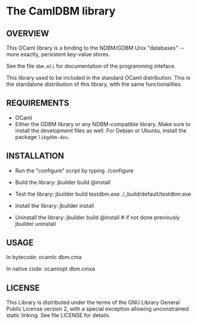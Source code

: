 # The CamlDBM library

## OVERVIEW

This OCaml library is a binding to the NDBM/GDBM Unix "databases" -- more exactly, persistent key-value stores.

See the file `dbm.mli` for documentation of the programming inteface.

This library used to be included in the standard OCaml distribution. This is the standalone distribution of this library, with the same functionalities.

## REQUIREMENTS

* OCaml
* Either the GDBM library or any NDBM-compatible library.  Make sure to install the development files as well.  For Debian or Ubuntu, install the package `libgdbm-dev`.

## INSTALLATION

* Run the "configure" script by typing
       ./configure

* Build the library:
       jbuilder build @install

* Test the library:
       jbuilder build testdbm.exe
       ./_build/default/testdbm.exe

* Install the library:
       jbuilder install

* Uninstall the library:
       jbuilder build @install # if not done previously
       jbuilder uninstall

## USAGE

In bytecode:
     ocamlc dbm.cma <other bytecode files>

In native code:
     ocamlopt dbm.cmxa <other bytecode files>

## LICENSE

This Library is distributed under the terms of the GNU Library General Public License version 2, with a special exception allowing unconstrained static linking.  See file LICENSE for details.
